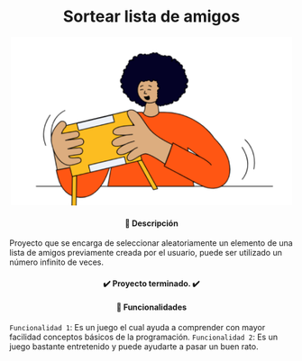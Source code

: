<h1 align=center> Sortear lista de amigos </h1>

<p align=center>
<img src="assets/amigo-secreto.png" alt="Niño jugando con tableta" width="500" height="300">
</p>

<h4 align=center>
📓 Descripción
</h4>

Proyecto que se encarga de seleccionar aleatoriamente un elemento de una lista de amigos previamente creada por el usuario, puede ser utilizado un número infinito de veces.

<h4 align=center>
✔️ Proyecto terminado. ✔️
</h4>

<h4 align=center>
🔨 Funcionalidades
</h4>

`Funcionalidad 1`: Es un juego el cual ayuda a comprender con mayor facilidad conceptos básicos de la programación.
`Funcionalidad 2`: Es un juego bastante entretenido y puede ayudarte a pasar un buen rato.
